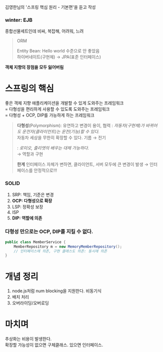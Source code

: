 김영한님의 '스프링 핵심 원리 - 기본편'을 듣고 작성

### winter: EJB
종합선물세트인데 비싸, 복잡해, 어려워, 느려  
> ORM
> 
> Entity Bean: Hello world 수준으로 안 좋았음  
> 하이버네이트(구현체) → JPA(표준 인터페이스)

**객체 지향의 장점을 모두 잃어버림**

# 스프링의 핵심
좋은 객체 지향 애플리케이션을 개발할 수 있게 도와주는 프레임워크  
= 다형성을 편리하게 사용할 수 있도록 도와주는 프레임워크  
= 다형성 + OCP, DIP를 가능하게 하는 프레임워크  

> **다형성**(Polymorphism): 유연하고 변경이 용이, 협력
> : *자동차(구현체)가 바뀌어도 운전자(클라이언트)는 운전(기능)할 수 있다.*  
> 자동차 세상을 무한히 확장할 수 있다. 기름 → 전기
> 
> : *로미오, 줄리엣의 배우는 대체 가능하다.*  
> → 역할과 구현
> 
> **한계**
> 인터페이스 자체가 변하면, 클라이언트, 서버 모두에 큰 변경이 발생
> → 인터페이스를 안정적으로!!!

### SOLID

1. SRP: 책임, 기준은 변경  
2. **OCP: 다형성으로 확장**  
3. LSP: 정확성 보장  
4. ISP  
5. **DIP: 역할에 의존**  

### **다형성 만으로는 OCP, DIP를 지킬 수 없다.**

```java
public class MemberService {
	MemberRepository m = new MemoryMemberRepository();
	// 인터페이스에 의존, 구현 클래스도 의존: 동시에 의존
}
```

# 개념 정리

1. node.js처럼 num blocking을 지원한다. 비동기식
2. 배치 처리
3. 오버라이딩/오버로딩

# 마치며

추상화는 비용이 발생한다.  
확장할 가능성이 없으면 구체클래스. 있으면 인터페이스.